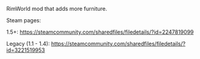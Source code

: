 RimWorld mod that adds more furniture.

Steam pages:


1.5+: https://steamcommunity.com/sharedfiles/filedetails/?id=2247819099

Legacy (1.1 - 1.4): https://steamcommunity.com/sharedfiles/filedetails/?id=3221519953
